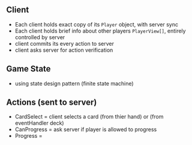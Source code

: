 ## Client

- Each client holds exact copy of its `Player` object, with server sync
- Each client holds brief info about other players `PlayerView[]`, entirely controlled by server
- client commits its every action to server
- client asks server for action verification

## Game State
- using state design pattern (finite state machine)


## Actions (sent to server)
- CardSelect = client selects a card (from thier hand) or (from eventHandler deck)
- CanProgress = ask server if player is allowed to progress
- Progress = 
